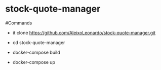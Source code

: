 # stock-quote-manager

#Commands




 - it clone https://github.com/AleixoLeonardo/stock-quote-manager.git

 - cd stock-quote-manager

 - docker-compose build

 - docker-compose up
